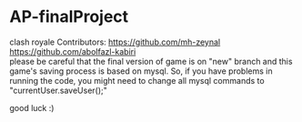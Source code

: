 # AP-finalProject
clash royale
Contributors:
https://github.com/mh-zeynal  
https://github.com/abolfazl-kabiri  
please be careful that the final version of game is on "new" branch
and this game's saving process is based on mysql. So, if you have problems in running the code, 
you might need to change all mysql commands to "currentUser.saveUser();"

good luck :)

